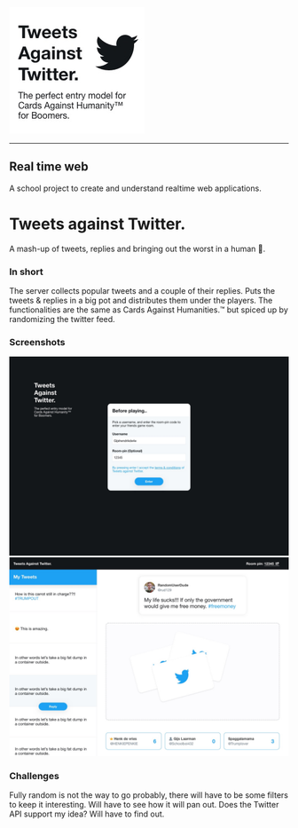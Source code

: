 ![Logo](/docs/img/Logo.jpg)

---

## Real time web
A school project to create and understand realtime web applications.



# Tweets against Twitter.
A mash-up of tweets, replies and bringing out the worst in a human 🧨.

### In short
The server collects popular tweets and a couple of their replies. Puts the tweets & replies in a big pot and distributes them under the players. The functionalities are the same as Cards Against Humanities.™ but spiced up by randomizing the twitter feed.

### Screenshots
![Login screen](/docs/img/login.jpg)
![Login screen](/docs/img/Picking_the_cards.jpg)

### Challenges
Fully random is not the way to go probably, there will have to be some filters to keep it interesting. Will have to see how it will pan out.
Does the Twitter API support my idea? Will have to find out.  